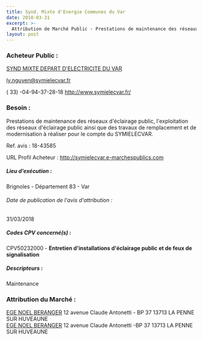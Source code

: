 ```yaml
---
title: Synd. Mixte d'Energie Communes du Var
date: 2018-03-31
excerpt: >-
  Attribution de Marché Public - Prestations de maintenance des réseaux d'éclairage public de réparations et de rénovation.
layout: post
---
```


### Acheteur Public : 
<a href="/acheteur-33/siren-258302744"> SYND MIXTE DEPART D'ELECTRICITE DU VAR</a><br/>



ly.nguyen@symielecvar.fr

( 33) -04-94-37-28-18
http://www.symielecvar.fr/
### Besoin :

Prestations de maintenance des réseaux d'éclairage public, l'exploitation des réseaux d'éclairage public ainsi que des travaux de remplacement et de modernisation à réaliser pour le compte du SYMIELECVAR.

Ref. avis : 18-43585

URL Profil Acheteur : http://symielecvar.e-marchespublics.com

##### Lieu d'exécution :

Brignoles - Département 83 - Var

###### Date de publication de l'avis d'attribution : 
31/03/2018

##### Codes CPV concerné(s) :
CPV50232000 - **Entretien d'installations d'éclairage public et de feux de signalisation** <br/>

##### Descripteurs :
Maintenance <br/>

### Attribution du Marché :
<a href="/entreprise-253/siren-072802689"> EGE NOEL BERANGER</a>    12 avenue Claude Antonetti - BP 37 13713 LA PENNE SUR HUVEAUNE <br/>
<a href="/entreprise-253/siren-072802689"> EGE NOEL BERANGER</a>    12 avenue Claude Antonetti -BP 37 13713 LA PENNE SUR HUVEAUNE <br/>
